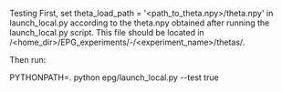 

<!--
 * @version:
 * @Author:  StevenJokess https://github.com/StevenJokess
 * @Date: 2020-11-27 19:06:34
 * @LastEditors:  StevenJokess https://github.com/StevenJokess
 * @LastEditTime: 2020-11-27 19:06:42
 * @Description:
 * @TODO::
 * @Reference:https://github.com/openai/EPG
-->
Testing
First, set theta_load_path = '<path_to_theta.npy>/theta.npy' in launch_local.py according to the theta.npy obtained after running the launch_local.py script. This file should be located in /<home_dir>/EPG_experiments/<month>-<day>/<experiment_name>/thetas/.

Then run:

PYTHONPATH=. python epg/launch_local.py --test true
